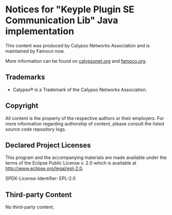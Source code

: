 # Notices for "Keyple Plugin SE Communication Lib" Java implementation

This content was produced by Calypso Networks Association and is maintained by Famoco now.

More information can be found on [calypsonet.org](http://calypsonet.org) and [famoco.org](https://famoco.corg).

## Trademarks

* Calypso® is a Trademark of the Calypso Networks Association.

## Copyright

All content is the property of the respective authors or their employers. For
more information regarding authorship of content, please consult the listed
source code repository logs.

## Declared Project Licenses

This program and the accompanying materials are made available under the terms
of the Eclipse Public License v. 2.0 which is available at
http://www.eclipse.org/legal/epl-2.0.

SPDX-License-Identifier: EPL-2.0
   
## Third-party Content

No third-party content.
